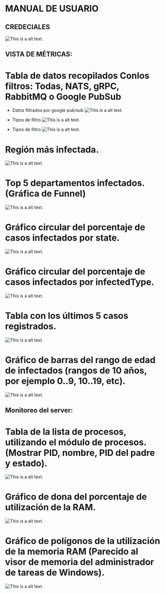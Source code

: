 # MANUAL DE USUARIO


## CREDECIALES
![This is a alt text.](/Images/im1.png "This is a sample image.")


## VISTA DE MÉTRICAS:


# Tabla de datos recopilados Conlos filtros: Todas, NATS, gRPC, RabbitMQ o Google PubSub

* Datos filtrados por google pub/sub
![This is a alt text.](/Images/im11.png "This is a sample image.")

* Tipos de  filtro 
![This is a alt text.](/Images/im12.png "This is a sample image.")

* Tipos de filtro 
![This is a alt text.](/Images/im13.png "This is a sample image.")



# Región más infectada.

![This is a alt text.](/Images/im12.png "This is a sample image.")


# Top 5 departamentos infectados. (Gráfica de Funnel)
![This is a alt text.](/Images/im6.png "This is a sample image.")



# Gráfico circular del porcentaje de casos infectados por state.
![This is a alt text.](/Images/im5.png "This is a sample image.")


# Gráfico circular del porcentaje de casos infectados por infectedType.

![This is a alt text.](/Images/im3.png "This is a sample image.")


# Tabla con los últimos 5 casos registrados.
![This is a alt text.](/Images/im4.png "This is a sample image.")


# Gráfico de barras del rango de edad de infectados (rangos de 10 años, por ejemplo 0..9, 10..19, etc).
![This is a alt text.](/Images/im7.png "This is a sample image.")








## Monitoreo del server:


# Tabla de la lista de procesos, utilizando el módulo de procesos. (Mostrar PID, nombre, PID del padre  y estado).
![This is a alt text.](/Images/im10.png "This is a sample image.")




# Gráfico de dona del porcentaje de utilización de la RAM.
![This is a alt text.](/Images/im9.png "This is a sample image.")




# Gráfico de polígonos de la utilización de la memoria RAM (Parecido al visor de memoria del administrador de tareas de Windows).
![This is a alt text.](/Images/im8.png "This is a sample image.")

